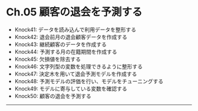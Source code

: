 # Ch.05 顧客の退会を予測する

- Knock41: データを読み込んで利用データを整形する
- Knock42: 退会前月の退会顧客データを作成する
- Knock43: 継続顧客のデータを作成する
- Knock44: 予測する月の在籍期間を作成する
- Knock45: 欠損値を除去する
- Knock46: 文字列型の変数を処理できるように整形する
- Knock47: 決定木を用いて退会予測モデルを作成する
- Knock48: 予測モデルの評価を行い、モデルをチューニングする
- Knock49: モデルに寄与している変数を確認する
- Knock50: 顧客の退会を予測する

---


